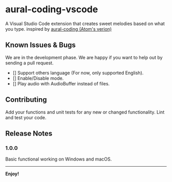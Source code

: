 # aural-coding-vscode

A Visual Studio Code extension that creates sweet melodies based on what you type. inspired by [aural-coding (Atom's verion)](https://github.com/probablycorey/aural-coding) 

## Known Issues & Bugs
We are in the development phase. We are happy if you want to help out by sending a pull request.
- [] Support others language (For now, only supported English).
- [] Enable/Disable mode.
- [] Play audio with AudioBuffer instead of files.

## Contributing
Add your functions and unit tests for any new or changed functionality. Lint and test your code.

## Release Notes

### 1.0.0

Basic functional working on Windows and macOS.


-----------------------------------------------------------------------------------------------------------

**Enjoy!**